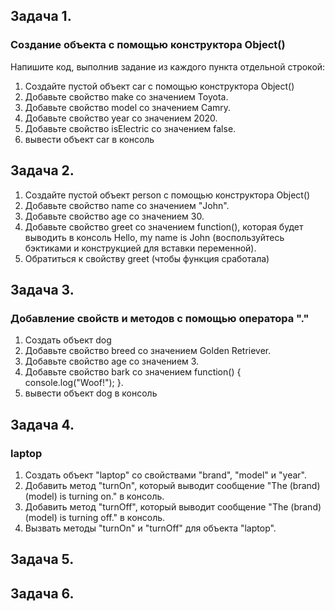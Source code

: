 ## Задача 1.   
### Создание объекта с помощью конструктора Object()  
Напишите код, выполнив задание из каждого пункта отдельной строкой:  
1. Создайте  пустой объект car с помощью конструктора Object()  
2. Добавьте свойство make со значением Toyota.  
3. Добавьте свойство model со значением Camry.  
4. Добавьте свойство year со значением 2020.  
5. Добавьте свойство isElectric со значением false.  
6. вывести объект car в консоль  

## Задача 2.  
1. Создайте  пустой объект person с помощью конструктора Object()  
2. Добавьте свойство name со значением "John".  
3. Добавьте свойство age со значением 30.  
4. Добавьте свойство greet со значением function(), которая будет выводить в консоль Hello, my name is John (воспользуйтесь бэктиками и конструкцией для вставки переменной).  
5. Обратиться к свойству greet (чтобы функция сработала)  


## Задача 3.     
###  Добавление свойств и методов с помощью оператора "."  
1. Создать объект dog   
2. Добавьте свойство breed  со значением Golden Retriever.  
3. Добавьте свойство age  со значением 3.  
4. Добавьте свойство bark  со значением function() { console.log("Woof!"); }.  
5.  вывести объект dog в консоль  

## Задача 4.     
###  laptop  
1. Создать объект "laptop" со свойствами "brand", "model" и "year".
2. Добавить метод "turnOn", который выводит сообщение "The (brand) (model) is turning on." в консоль.
3. Добавить метод "turnOff", который выводит сообщение "The (brand) (model) is turning off." в консоль.
4. Вызвать методы "turnOn" и "turnOff" для объекта "laptop".  

## Задача 5.     
###    

## Задача 6.     
###    

